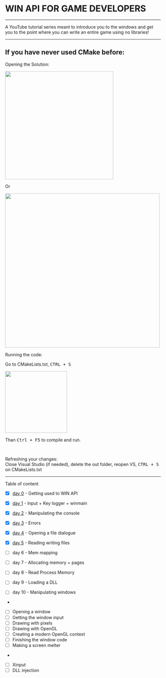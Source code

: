 # WIN API FOR GAME DEVELOPERS 

---

A YouTube tutorial series meant to introduce you to the windows and get you to the point where you can write an entire game using no libraries!

---

<h2>If you have never used CMake before:</h2>

<p>Opening the Solution:</p> 

<img src="https://raw.githubusercontent.com/meemknight/photos/master/llge1.gif" width="350">

Or

<img src="https://raw.githubusercontent.com/meemknight/photos/master/llge2.gif" width="500">

<p>Running the code:</p>

Go to CMakeLists.txt, <kbd>CTRL + S</kbd>

<img src="https://raw.githubusercontent.com/meemknight/photos/master/llge3.gif" width="200">

Than <kbd>Ctrl + F5</kbd> to compile and run.

<br/>

<p>Refreshing your changes:<br>
Close Visual Studio (if needed), delete the out folder, reopen VS, <kbd>CTRL + S</kbd> on CMakeLists.txt</p>



---
Table of content

- [x] [day 0](https://youtu.be/qOgGn1ihyGo) - Getting used to WIN API
- [x] [day 1](https://youtu.be/n1SzitnRzY4) - Input + Key logger + winmain
- [x] [day 2](https://youtu.be/UYTkjicnFOI) - Manipulating the console
- [x] [day 3](https://youtu.be/GFItrTJr8RA) - Errors
- [x] [day 4](https://youtu.be/XDCWXE3-wsk) - Opening a file dialogue
- [x] [day 5](https://youtu.be/Eo8sQfJpQy8) - Reading writing files
- [ ] day 6 - Mem mapping
- [ ] day 7 - Allocating memory + pages
- [ ] day 8 - Read Process Memory
- [ ] day 9 - Loading a DLL
- [ ] day 10 - Manipulating windows


-

- [ ] Opening a window
- [ ] Getting the window input
- [ ] Drawing with pixels
- [ ] Drawing with OpenGL
- [ ] Creating a modern OpenGL context
- [ ] Finishing the window code
- [ ] Making a screen melter

-

- [ ] Xinput
- [ ] DLL injection
